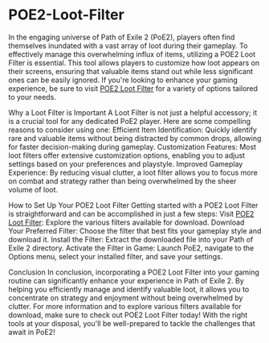 # POE2-Loot-Filter

In the engaging universe of Path of Exile 2 (PoE2), players often find themselves inundated with a vast array of loot during their gameplay. To effectively manage this overwhelming influx of items, utilizing a POE2 Loot Filter is essential. This tool allows players to customize how loot appears on their screens, ensuring that valuable items stand out while less significant ones can be easily ignored. If you're looking to enhance your gaming experience, be sure to visit [POE2 Loot Filter](https://poe2lootfilter.org/) for a variety of options tailored to your needs.

Why a Loot Filter is Important
A Loot Filter is not just a helpful accessory; it is a crucial tool for any dedicated PoE2 player. Here are some compelling reasons to consider using one:
Efficient Item Identification: Quickly identify rare and valuable items without being distracted by common drops, allowing for faster decision-making during gameplay.
Customization Features: Most loot filters offer extensive customization options, enabling you to adjust settings based on your preferences and playstyle.
Improved Gameplay Experience: By reducing visual clutter, a loot filter allows you to focus more on combat and strategy rather than being overwhelmed by the sheer volume of loot.

How to Set Up Your POE2 Loot Filter
Getting started with a POE2 Loot Filter is straightforward and can be accomplished in just a few steps:
Visit [POE2 Loot Filter](https://poe2lootfilter.org/): Explore the various filters available for download.
Download Your Preferred Filter: Choose the filter that best fits your gameplay style and download it.
Install the Filter: Extract the downloaded file into your Path of Exile 2 directory.
Activate the Filter in Game: Launch PoE2, navigate to the Options menu, select your installed filter, and save your settings.

Conclusion
In conclusion, incorporating a POE2 Loot Filter into your gaming routine can significantly enhance your experience in Path of Exile 2. By helping you efficiently manage and identify valuable loot, it allows you to concentrate on strategy and enjoyment without being overwhelmed by clutter. For more information and to explore various filters available for download, make sure to check out POE2 Loot Filter today!
With the right tools at your disposal, you'll be well-prepared to tackle the challenges that await in PoE2!
